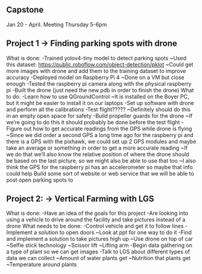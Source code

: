 ## Capstone
Jan 20 - April.
Meeting Thursday 5-6pm

## Project 1 → Finding parking spots with drone
What is done:
    -Trained yolov4-tiny model to detect parking spots
        ~Used this dataset: https://public.roboflow.com/object-detection/pklot 
        ~Could get more images with drone and add them to the training dataset to improve accuracy
    -Deployed model on Raspberry Pi 4
        ~Done on a VM but close enough
    -Tested the raspberry pi camera along with the physical raspberry pi
    -Built the drone (just need the new pdb in order to finish the drone)
What to do:
    -Learn how to use QGroundControl
        ~It is installed on the Boyer PC, but it might be easier to install it on our laptops
    -Set up software with drone and perform all the calibrations
    -Test flight?????
        ~Definitely should do this in an empty open space for safety
    -Build propeller guards for the drone
        ~If we’re going to do this it should probably be done before the test flight
    -Figure out how to get accurate readings from the GPS while drone is flying
        ~Since we did order a second GPS a long time ago for the raspberry pi and there is a GPS with the pixhawk, we could set up 2 GPS modules and maybe take an average or something in order to get a more accurate reading
        ~If we do that we’ll also know the relative position of where the drone should be based on the last picture, so we might also be able to use that too
        ~I also think the GPS for the raspberry pi has an accelerometer so maybe that info could help
Build some sort of website or web service that we will be able to post open parking spots to

## Project 2: → Vertical Farming with LGS
What is done:
    -Have an idea of the goals for this project 
    -Are looking into using a vehicle to drive around the facility and take pictures instead of a drone
What needs to be done:
    -Control vehicle and get it to follow lines
    -Implement a solution to open doors
        ~Look at ppt for one way to do it
    -Find and implement a solution to take pictures high up
        ~Use drone on top of car
        ~Selfie stick technology
        ~Scissor lift
        ~Lifting arm
    -Begin data gathering on a type of plant so we can get images
    -Talk to LGS about different types of data we can collect
        ~Amount of water plants get
        ~Nutrition that plants get
        ~Temperature around plants


    

